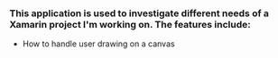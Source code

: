 ### This application is used to investigate different needs of a Xamarin project I'm working on.  The features include:

 - How to handle user drawing on a canvas 